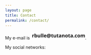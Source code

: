 ```yaml
---
layout: page
title: Contact
permalink: /contact/
---
```


My e-mail is <img src="../images/email.png" height="25">.
<p>My social networks:</p>
<p class="icons">
  <a style="display:inline-block" href="https://github.com/rbulle" target=_blank>
    <i class="fab fa-github" aria-hidden="true"></i>
  </a>
  <a style="display:inline-block" href="https://www.linkedin.com/in/rapha%C3%ABl-bulle-50b373148/" target=_blank>
    <i class="fab fa-linkedin" aria-hidden="true"></i>
  </a>

</p>
